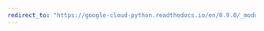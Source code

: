 ```yaml
---
redirect_to: "https://google-cloud-python.readthedocs.io/en/0.9.0/_modules/gcloud/datastore/batch.html"
---
```

